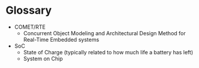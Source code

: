 # Glossary

- COMET/RTE
  - Concurrent Object Modeling and Architectural Design Method for Real-Time Embedded systems
- SoC
  - State of Charge (typically related to how much life a battery has left)
  - System on Chip
